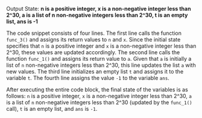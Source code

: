 Output State: **n is a positive integer, x is a non-negative integer less than 2^30, a is a list of n non-negative integers less than 2^30, t is an empty list, ans is -1**

The code snippet consists of four lines. The first line calls the function `func_3()` and assigns its return values to `n` and `x`. Since the initial state specifies that `n` is a positive integer and `x` is a non-negative integer less than 2^30, these values are updated accordingly. The second line calls the function `func_1()` and assigns its return value to `a`. Given that `a` is initially a list of `n` non-negative integers less than 2^30, this line updates the list `a` with new values. The third line initializes an empty list `t` and assigns it to the variable `t`. The fourth line assigns the value `-1` to the variable `ans`.

After executing the entire code block, the final state of the variables is as follows: `n` is a positive integer, `x` is a non-negative integer less than 2^30, `a` is a list of `n` non-negative integers less than 2^30 (updated by the `func_1()` call), `t` is an empty list, and `ans` is `-1`.